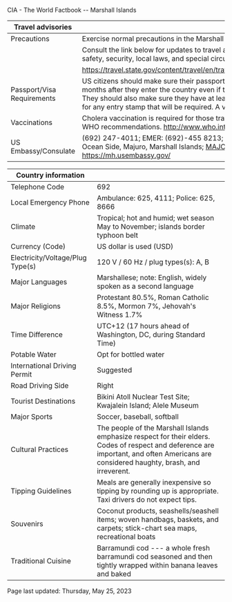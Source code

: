 CIA - The World Factbook -- Marshall Islands

| Travel advisories | |
| --- | --- |
| Precautions | Exercise normal precautions in the Marshall Islands. |
| | Consult the link below for updates to travel advisories and statements on safety, security, local laws, and special circumstances in this country. |
| | <https://travel.state.gov/content/travel/en/traveladvisories/traveladvisories.html> |
| Passport/Visa Requirements | US citizens should make sure their passport will not expire for at least 6 months after they enter the country even if they do not intend to stay that long. They should also make sure they have at least 1 blank page in their passport for any entry stamp that will be required. A visa is not required for US citizens. |
| Vaccinations | Cholera vaccination is required for those travelling from an infected area. See WHO recommendations.  <http://www.who.int/> |
| US Embassy/Consulate | (692) 247-4011; EMER: (692)-455 8213; US Embassy Majuro, Mejen Weto, Ocean Side, Majuro, Marshall Islands; MAJConsular@state.gov; https://mh.usembassy.gov/ |

| Country information |  |
| --- | --- |
| Telephone Code | 692 |
| Local Emergency Phone | Ambulance: 625, 4111; Police: 625, 8666 |
| Climate | Tropical; hot and humid; wet season May to November; islands border typhoon belt |
| Currency (Code) | US dollar is used (USD) |
| Electricity/Voltage/Plug Type(s) | 120 V / 60 Hz / plug types(s): A, B |
| Major Languages | Marshallese; note: English, widely spoken as a second language |
| Major Religions | Protestant 80.5%, Roman Catholic 8.5%, Mormon 7%, Jehovah's Witness 1.7% |
| Time Difference | UTC+12 (17 hours ahead of Washington, DC, during Standard Time) |
| Potable Water | Opt for bottled water |
| International Driving Permit | Suggested |
| Road Driving Side | Right |
| Tourist Destinations | Bikini Atoll Nuclear Test Site; Kwajalein Island; Alele Museum |
| Major Sports | Soccer, baseball, softball |
| Cultural Practices | The people of the Marshall Islands emphasize respect for their elders. Codes of respect and deference are important, and often Americans are considered haughty, brash, and irreverent. |
| Tipping Guidelines | Meals are generally inexpensive so tipping by rounding up is appropriate. Taxi drivers do not expect tips. |
| Souvenirs | Coconut products, seashells/seashell items; woven handbags, baskets, and carpets; stick-chart sea maps, recreational boats |
| Traditional Cuisine | Barramundi cod --- a whole fresh barramundi cod seasoned and then tightly wrapped within banana leaves and baked |

Page last updated: Thursday, May 25, 2023
